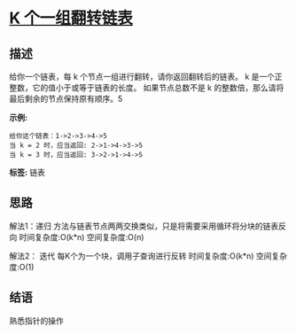 # [ K 个一组翻转链表 ][title]

## 描述
给你一个链表，每 k 个节点一组进行翻转，请你返回翻转后的链表。
k 是一个正整数，它的值小于或等于链表的长度。
如果节点总数不是 k 的整数倍，那么请将最后剩余的节点保持原有顺序。5

**示例:**
```
给你这个链表：1->2->3->4->5
当 k = 2 时，应当返回: 2->1->4->3->5
当 k = 3 时，应当返回: 3->2->1->4->5
```


**标签:**  链表 


## 思路
解法1：递归
    方法与链表节点两两交换类似，只是将需要采用循环将分块的链表反向
    时间复杂度:O(k*n)  空间复杂度:O(n)
    
解法2： 迭代
    每K个为一个块，调用子查询进行反转
    时间复杂度:O(k*n)  空间复杂度:O(1)
    
## 结语
   熟悉指针的操作
  
[title]: https://leetcode-cn.com/problems/reverse-nodes-in-k-group/
